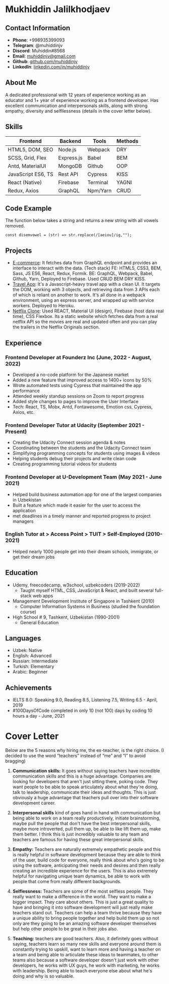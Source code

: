 # Mukhiddin Jalilkhodjaev

## Contact Information

- **Phone**: +998935399093
- **Telegram**: @muhiddinjv
- **Discord**: Muhiddin#8568
- **Email**: muhiddinjv@gmail.com
- **Github**: [github.com/muhiddinjv](https://github.com/muhiddinjv)
- **LinkedIn**: [linkedin.com/in/muhiddinjv](https://www.linkedin.com/in/muhiddinjv/)

## About Me
A dedicated professional with 12 years of experience working as an educator and 1+ year of experience working as a frontend developer. Has excellent communication and interpersonals skills, along with strong empathy, diversity and selfllessness (details in the cover letter below). 


## Skills

| Frontend           | Backend      | Tools    | Methods |
| ------------------ | ------------ | -------- | ------- |
| HTML5, DOM, SEO    | Node.js      | Webpack  | DRY     | 
| SCSS, Grid, Flex   | Express.js   | Babel    | BEM     |
| Antd, MaterialUI   | MongoDB      | Github   | OOP     |
| JavaScript ES6, TS | Rest API     | Cypress  | KISS    | 
| React (Native)     | Firebase     | Terminal | YAGNI   |
| Redux, Axios       | GraphQL      | Npm/Yarn | CRUD    |


## Code Example
The function below takes a string and returns a new string with all vowels removed.
```
const disemvowel = (str) => str.replace(/[aeiou]/ig,"");
```

## Projects
  * [E-commerce](https://scandis.web.app): It fetches data from GraphQL endpoint and provides an interface to interact with the data. (Tech stack)
FE: HTML5, CSS3, BEM, Sass, JS ES6, React, Redux, Formik. BE: GraphQL, Webpack, Babel, Github, Yarn, Deployed to Firebase. Used CRUD BEM DRY KISS.
  * [Travel App](https://trawelo.herokuapp.com): It's a Javascript-heavy travel app with a clean UI. It targets the DOM, working with 3 objects, and retrieving data from 3 APIs each of which is reliant on another to work. It's all done in a webpack environment, using an express server, and wrapped up with service workers. Deployed to Heroku.
  * [Netflix Clone](https://uznetflix.web.app): Used REACT, Material UI (design), Firebase (host data real time), CSS Flexbox. Its a static website which fetches data from a real netflix API so the movies are real and updated often and you can play the trailers in the Netflix Originals section.

## Experience 

###  Frontend Developer at Founderz Inc (June, 2022 - August, 2022)
   * Developed a no-code platform for the Japanese market
   * Added a new feature that improved access to 1400+ icons by 50%
   * Wrote automated tests using Cypress that maintained the app performance
   * Attended weekly standup sessions on Zoom to report progress
   * Added style changes to pages to improve the User Interface
   * Tech: React, TS, Mobx, Antd, Fontawesome, Emotion css, Cypress, Axios, etc.

###  Frontend Developer Tutor at Udacity (September 2021 - Present)
   * Creating the Udacity Connect session agenda & notes
   * Coordinating between the students and the Udacity Connect team
   * Simplifying programming concepts for students using images & videos 
   * Helping students debug their projects and write clean code
   * Creating programming tutorial videos for students 

### Frontend Developer at U-Development Team (May 2021 - June 2021)
  * Helped build business automation app for one of the largest companies in Uzbekistan
  * Built a feature which made it easier for the user to access the application
  * met deadlines in a timely manner and reported progress to project managers
  
### English Tutor at > Access Point > TUIT > Self-Employed (2010-2021)
  * Helped nearly 1000 people get into their dream schools, immigrate, or get their dream jobs 

## Education

* Udemy, freecodecamp, w3school, uzbekcoders (2019-2022)
  * Taught myself HTML, CSS, JavaScript & React, and built several full-stack web apps
* Management Development Institute of Singapore in Tashkent (2010)
  * Computer Information Systems in Business (studied the foundation course)
* High School # 9, Tashkent, Uzbekistan (1990-2001)
  * General Education

## Languages

  * Uzbek: Native
  * English: Advanced
  * Russian: Intermediate
  * Turkish: Elementary
  * Arabic: Beginner

## Achievements

- IELTS 8.0: Speaking 9.0, Reading 8.5, Listening 7.5, Writing 6.5 - April, 2019
- #100DaysOfCode completed in only 10 (not 100) days by coding 10 hours a day - June, 2021


# Cover Letter

Below are the 5 reasons why hiring me, the ex-teacher, is the right choice. (I decided to use the word “teachers” instead of “me” and “I” to avoid bragging)

1) **Communication skills:** It goes without saying teachers have incredible communication skills and this is a huge advantage. Companies are looking for developers that aren't just sitting there, poking code. They want people to be able to speak articulately about what they're doing, talk to leadership, communicate their ideas and thoughts. This is just obviously a huge advantage that teachers pull over into their software development career.

2) **Interpersonal skills** kind of goes hand in hand with communication but being able to work on a team really productively, initiate brainstorming, maybe pull the people that don't have the best interpersonal skills, maybe more introverted, pull them up, be able to like lift them up, make them better. I think this is just incredibly valuable to any team and teachers are famous for having these great interpersonal skills. 

3) **Empathy:** Teachers are naturally extremely empathetic people and this is really helpful in software development because they are able to think of the user, build code for everyone, really think about who's going to be using the software, anticipating their needs and desires and then really creating an incredible experience for the users. This is also extremely helpful for navigating unique team dynamics, be able to work with people that come from really different backgrounds. 

4) **Selflessness:** Teachers are some of the most selfless people. They really want to make a difference in the world. They want to make a bigger impact. They care about others. This is just a great quality to have and bringing it into software development will just really make teachers stand out. Teachers can help a team thrive because they have a unique ability to bring people together and help build them up so not only are they going to be an amazing software developer themselves but help other people to be great in their jobs also.

5) **Teaching:** teachers are good teachers. Also, it definitely goes without saying, teachers learn so many new skills and everyone around them is constantly trying to upskill, want to learn more and having a teacher on a team and being able to articulate these ideas to teammates, to other teams also because a software developer doesn't just work with other developers, he works with UX guys, he work with marketing, he works with leadership. Being able to teach everyone else about what he's doing and why is so valuable.


